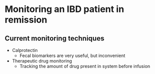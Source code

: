 # Monitoring an IBD patient in remission

## Current monitoring techniques
- Calprotectin
  - Fecal biomarkers are very useful, but inconvenient
- Therapeutic drug monitoring
  - Tracking the amount of drug present in system before infusion
